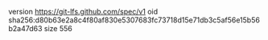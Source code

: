version https://git-lfs.github.com/spec/v1
oid sha256:d80b63e2a8c4f80af830e5307683fc73718d15e71db3c5af56e15b56b2a47d63
size 556
